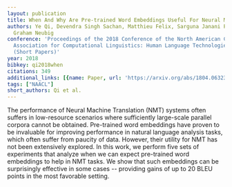 ```yaml
---
layout: publication
title: When And Why Are Pre-trained Word Embeddings Useful For Neural Machine Translation?
authors: Ye Qi, Devendra Singh Sachan, Matthieu Felix, Sarguna Janani Padmanabhan,
  Graham Neubig
conference: 'Proceedings of the 2018 Conference of the North American Chapter of the
  Association for Computational Linguistics: Human Language Technologies, Volume 2
  (Short Papers)'
year: 2018
bibkey: qi2018when
citations: 349
additional_links: [{name: Paper, url: 'https://arxiv.org/abs/1804.06323'}]
tags: ["NAACL"]
short_authors: Qi et al.
---
```

The performance of Neural Machine Translation (NMT) systems often suffers in
low-resource scenarios where sufficiently large-scale parallel corpora cannot
be obtained. Pre-trained word embeddings have proven to be invaluable for
improving performance in natural language analysis tasks, which often suffer
from paucity of data. However, their utility for NMT has not been extensively
explored. In this work, we perform five sets of experiments that analyze when
we can expect pre-trained word embeddings to help in NMT tasks. We show that
such embeddings can be surprisingly effective in some cases -- providing gains
of up to 20 BLEU points in the most favorable setting.